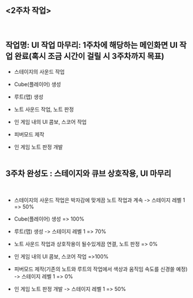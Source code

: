 ## <2주차 작업>
<br>
 
 ## 작업명: UI 작업 마무리: 1주차에 해당하는 메인화면 UI 작업 완료(혹시 조금 시간이 걸릴 시 3주차까지 목표)

- 스테이지의 사운드 작업

- Cube(플레이어) 생성

- 루트(맵) 생성

- 노트 사운드 작업, 노트 판정

- 인 게임 내의 UI 콤보, 스코어 작업

- 피버모드 제작

- 인 게임 노트 판정 개발
<br><br>

## 3주차 완성도 : 스테이지와 큐브 상호작용, UI 마무리
<br>

- 스테이지의 사운드 작업은 박자감에 맞게끔 노트 작업과 계속 -> 스테이지 레벨 1 => 50%

- Cube(플레이어) 생성  => 100%

- 루트(맵) 생성 -> 스테이지 레벨 1  => 70%

- 노트 사운드 작업과 상호작용이 될수있게끔 연결, 노트 판정  => 0%

- 인 게임 내의 UI 콤보, 스코어 작업  =>100%

- 피버모드 제작(기존의 노트와 루트의 작업에서 색상과 움직임 속도를 신경쓸 예정) -> 스테이지 레벨 1  => 0%

- 인 게임 노트 판정 개발 -> 스테이지 레벨 1  => 50%
<br><br>
